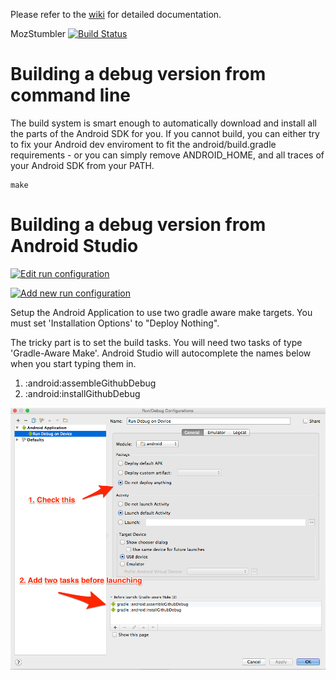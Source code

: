 Please refer to the [wiki](https://github.com/mozilla/MozStumbler/wiki) for detailed documentation.

MozStumbler
[![Build Status](https://travis-ci.org/mozilla/MozStumbler.png?branch=dev)](https://travis-ci.org/mozilla/MozStumbler)

# Building a debug version from command line #

The build system is smart enough to automatically download and install
all the parts of the Android SDK for you.  If you cannot build, you
can either try to fix your Android dev enviroment to fit the
android/build.gradle requirements - or you can simply remove
ANDROID_HOME, and all traces of your Android SDK from your PATH.

```
make
```

# Building a debug version from Android Studio #

[![Edit run configuration](https://raw.githubusercontent.com/mozilla/MozStumbler/dev/docs/screencaps/edit_configuration.png)](https://raw.githubusercontent.com/mozilla/MozStumbler/dev/docs/screencaps/edit_configuration.png)


[![Add new run configuration](https://raw.githubusercontent.com/mozilla/MozStumbler/dev/docs/screencaps/add_new_config.png)](https://raw.githubusercontent.com/mozilla/MozStumbler/dev/docs/screencaps/add_new_config.png)

Setup the Android Application to use two gradle aware make targets.
You must set 'Installation Options' to "Deploy Nothing".

The tricky part is to set the build tasks.  You will need two tasks of
type 'Gradle-Aware Make'.  Android Studio will autocomplete the names
below when you start typing them in.

1.  :android:assembleGithubDebug
2.  :android:installGithubDebug

[![Setup new run configuration](https://raw.githubusercontent.com/mozilla/MozStumbler/dev/docs/screencaps/setup_android_config.png)](https://raw.githubusercontent.com/mozilla/MozStumbler/dev/docs/screencaps/setup_android_config.png)

